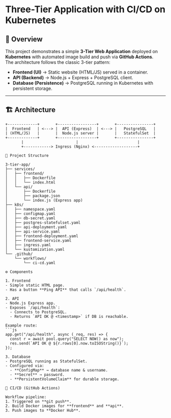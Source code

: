# Three-Tier Application with CI/CD on Kubernetes

## 📖 Overview
This project demonstrates a simple **3-Tier Web Application** deployed on **Kubernetes** with automated image build and push via **GitHub Actions**.  
The architecture follows the classic 3-tier pattern:

- **Frontend (UI)** → Static website (HTML/JS) served in a container.  
- **API (Backend)** → Node.js + Express + PostgreSQL client.  
- **Database (Persistence)** → PostgreSQL running in Kubernetes with persistent storage.  

---

## 🏗️ Architecture

```text
+-------------+       +-----------------+       +----------------+
|  Frontend   | <---> |  API (Express)  | <---> |   PostgreSQL   |
| (HTML/JS)   |       |  Node.js server |       |   StatefulSet  |
+-------------+       +-----------------+       +----------------+
       |                       |                          |
       +------------> Ingress (Nginx) <-------------------+

📂 Project Structure

3-tier-app/
├── services/
│   ├── frontend/
│   │   ├── Dockerfile
│   │   └── index.html
│   └── api/
│       ├── Dockerfile
│       ├── package.json
│       └── index.js (Express app)
├── k8s/
│   ├── namespace.yaml
│   ├── configmap.yaml
│   ├── db-secret.yaml
│   ├── postgres-statefulset.yaml
│   ├── api-deployment.yaml
│   ├── api-service.yaml
│   ├── frontend-deployment.yaml
│   ├── frontend-service.yaml
│   ├── ingress.yaml
│   └── kustomization.yaml
└── .github/
    └── workflows/
        └── ci-cd.yaml

⚙️ Components

1. Frontend
- Simple static HTML page.  
- Has a button **Ping API** that calls `/api/health`.  

2. API
- Node.js Express app.  
- Exposes `/api/health`:  
  - Connects to PostgreSQL.  
  - Returns `API OK @ <timestamp>` if DB is reachable.  

Example route:
```js
app.get("/api/health", async (_req, res) => {
  const r = await pool.query("SELECT NOW() as now");
  res.send(`API OK @ ${r.rows[0].now.toISOString()}`);
});

3. Database
- PostgreSQL running as StatefulSet.  
- Configured via:  
  - **ConfigMap** → database name & username.  
  - **Secret** → password.  
  - **PersistentVolumeClaim** for durable storage.  

🚀 CI/CD (GitHub Actions)

Workflow pipeline:  
1. Triggered on **git push**.  
2. Build Docker images for **frontend** and **api**.  
3. Push images to **Docker Hub**.  
